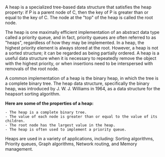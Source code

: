 A heap is a specialized tree-based data structure that satisfies the heap property: if P is a parent node of C, then the key of P is greater than or equal to the key of C. The node at the "top" of the heap is called the root node.

The heap is one maximally efficient implementation of an abstract data type called a priority queue, and in fact, priority queues are often referred to as "heaps", regardless of how they may be implemented. In a heap, the highest priority element is always stored at the root. However, a heap is not a sorted structure; it can be regarded as being partially ordered. A heap is a useful data structure when it is necessary to repeatedly remove the object with the highest priority, or when insertions need to be interspersed with removals of the root node.

A common implementation of a heap is the binary heap, in which the tree is a complete binary tree. The heap data structure, specifically the binary heap, was introduced by J. W. J. Williams in 1964, as a data structure for the heapsort sorting algorithm.

**Here are some of the properties of a heap:**

    - The heap is a complete binary tree.
    - The value of each node is greater than or equal to the value of its children.
    - The root node has the largest value in the heap.
    - The heap is often used to implement a priority queue.

Heaps are used in a variety of applications, including:
Sorting algorithms, Priority queues, Graph algorithms, Network routing, and Memory management.
